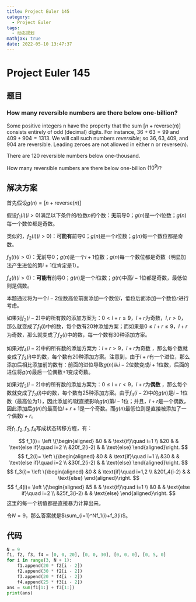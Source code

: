 ```yaml
---
title: Project Euler 145
category:
  - Project Euler
tags:
  - 动态规划
mathjax: true
date: 2022-05-10 13:47:37
---
```


<escape><!-- more --></escape>
    



# Project Euler 145
## 题目
### How many reversible numbers are there below one-billion?
Some positive integers n have the property that the sum $[ n + \text{reverse}(n) ]$ consists entirely of odd (decimal) digits. For instance, $36 + 63 = 99$ and $409 + 904 = 1313$. We will call such numbers *reversible*; so $36, 63, 409$, and $904$ are reversible. Leading zeroes are not allowed in either n or reverse(n).

There are $120$ reversible numbers below one-thousand.

How many reversible numbers are there below one-billion $(10^9)$?


## 解决方案

首先假设$g(n)=[n+\text{reverse}(n) ]$

假设$f_1(i)(i>0)$满足以下条件的$i$位数$n$的个数：**无**前导$0$；$g(n)$是一个$i$位数；$g(n)$每一个数位都是奇数。

类似的，$f_2(i)(i>0)$：**可能有**前导$0$；$g(n)$是一个$i$位数；$g(n)$每一个数位都是奇数。

$f_3(i)(i>0)$：**无**前导$0$；$g(n)$是一个$i+1$位数；$g(n)$每一个数位都是奇数（明显加法产生进位的第$i+1$位肯定是$1$）。

$f_4(i)(i>0)$：**可能有**前导0；$g(n)$是一个$i$位数；$g(n)$中高$i-1$位都是奇数，最低位则是偶数。

本题通过将为一个$i-2$位数高位前面添加一个数位$l$，低位后面添加一个数位$r$进行考虑。

如果对$f_2(i-2)$中的所有数的添加方案为：$0<l+r\le9$，$l+r$为奇数，$l,r>0$，那么就变成了$f_1(i)$中的数，每个数有$20$种添加方案；而如果是$0\le l+r\le9$，$l+r$为奇数，那么就变成了$f_2(i)$中的数，每一个数有$30$种添加方案。

如果对$f_4(i-2)$中的所有数的添加方案为：$l+r>9$，$l+r$为奇数 ，那么每个数就变成了$f_3(i)$中的数，每个数有$20$种添加方案。注意到，由于$l+r$有一个进位，那么添加后相比添加前的数有：前面的进位导致$g(n)$从$i-2$位数变成$i+1$位数，后面的进位将$g(n)$最后一位偶数$+1$变成奇数。

如果对$f_3(i-2)$中的所有数的添加方案为：$0\leq l+r<9$，$l+r$为**偶数** ，那么每个数就变成了$f_3(i)$中的数，每个数有$25$种添加方案。由于$f_3(i-2)$中的$g(n)$是$i-1$位数（最高位为$1$），因此添加的$l$就直接影响$g(n)$第$i-1$位；并且，$l+r$是一个偶数，因此添加后$g(n)$的最高位$l+r+1$是一个奇数。而$g(n)$最低位则是直接被添加了一个偶数$l+r$。

将$f_1,f_2,f_3,f_4$写成状态转移方程，有：

$$
f_1(i)=
\left \{\begin{aligned}
  &0  & & \text{if}\quad i=1 \\
  &20  & & \text{else if}\quad i=2 \\
  &20f_2(i-2) & & \text{else}
\end{aligned}\right.
$$
$$
f_2(i)=
\left \{\begin{aligned}
  &0  & & \text{if}\quad i=1 \\
  &30  & & \text{else if}\quad i=2 \\
  &30f_2(i-2) & & \text{else}
\end{aligned}\right.
$$
$$
f_3(i)=
\left \{\begin{aligned}
  &0  & & \text{if}\quad i=1,2 \\
  &20f_4(i-2) & & \text{else}
\end{aligned}\right.
$$
$$
f_4(i)=
\left \{\begin{aligned}
  &5  & & \text{if}\quad i=1 \\
  &0  & & \text{else if}\quad i=2 \\
  &25f_3(i-2) & & \text{else}
\end{aligned}\right.
$$
这里的每一个初值都是直接暴力计算出来。

令$N=9$，那么答案就是$\sum_{i=1}^Nf_1(i)+f_3(i)$。

## 代码

```py
N = 9
f1, f2, f3, f4 = [0, 0, 20], [0, 0, 30], [0, 0, 0], [0, 5, 0]
for i in range(3, N + 1):
    f1.append(20 * f2[i - 2])
    f2.append(30 * f2[i - 2])
    f3.append(20 * f4[i - 2])
    f4.append(25 * f3[i - 2])
ans = sum(f1[1:] + f3[1:])
print(ans)

```